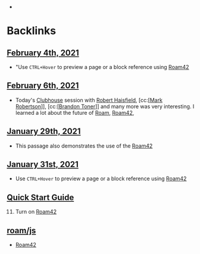 - 

# Backlinks
## [February 4th, 2021](<February 4th, 2021.md>)
- "Use `CTRL+Hover` to preview a page or a block reference using [Roam42](<Roam42.md>)

## [February 6th, 2021](<February 6th, 2021.md>)
- Today's [Clubhouse](<Clubhouse.md>) session with [Robert Haisfield](<Robert Haisfield.md>), [cc:[[Mark Robertson](<cc:[[Mark Robertson.md>)]], [cc:[[Brandon Toner](<cc:[[Brandon Toner.md>)]] and many more was very interesting. I learned a lot about the future of [Roam](<Roam.md>), [Roam42](<Roam42.md>),

## [January 29th, 2021](<January 29th, 2021.md>)
- This passage also demonstrates the use of the [Roam42](<Roam42.md>)

## [January 31st, 2021](<January 31st, 2021.md>)
- Use `CTRL+Hover` to preview a page or a block reference using [Roam42](<Roam42.md>)

## [Quick Start Guide](<Quick Start Guide.md>)
11. Turn on [Roam42](<Roam42.md>)

## [roam/js](<roam/js.md>)
- [Roam42](<Roam42.md>)


